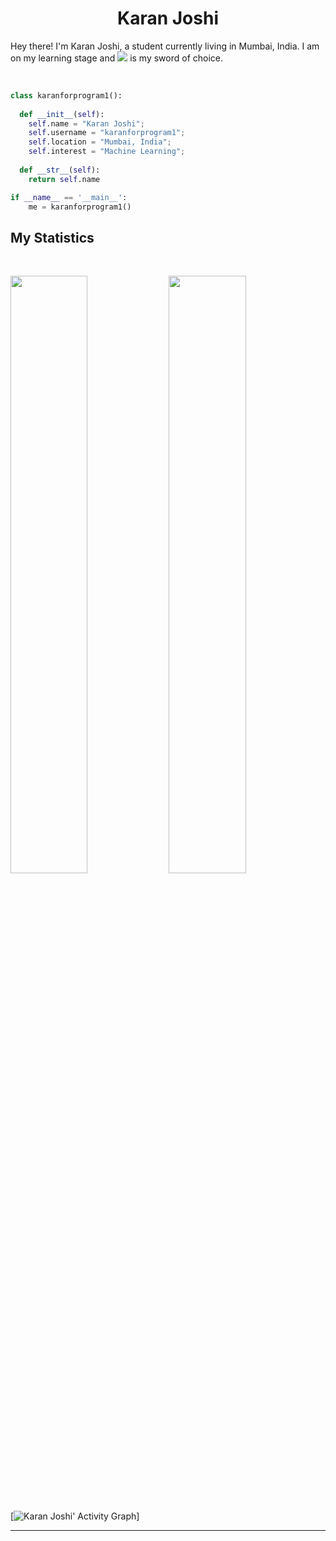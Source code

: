 <h1 align="center">
  <b>Karan Joshi</b>
</h1>

Hey there! I'm Karan Joshi, a student currently living in Mumbai, India. I am on my learning stage and <img src="https://img.shields.io/badge/-Python-98b982?style=for-the-badge&logo=python&logoColor=98b982&labelColor=282828"> is my sword of choice.

<br>



```python
class karanforprogram1():
    
  def __init__(self):
    self.name = "Karan Joshi";
    self.username = "karanforprogram1";
    self.location = "Mumbai, India";
    self.interest = "Machine Learning";
  
  def __str__(self):
    return self.name

if __name__ == '__main__':
    me = karanforprogram1()
```


## My Statistics

<br/>
<p align="left">
  <img width="49.5%" src="https://github-readme-stats.vercel.app/api?username=karanforprogram1&show_icons=true&theme=gruvbox&hide_border=true" />
    <img width="49.5%" src="https://github-readme-streak-stats.herokuapp.com/?user=karanforprogram1&theme=gruvbox&hide_border=true" />
  </a>
</p>
<br>

[![Karan Joshi' Activity Graph](https://activity-graph.herokuapp.com/graph?username=karanforprogram1&custom_title=Karan%20Joshi's%20Contribution%20Graph&theme=gruvbox&bg_color=282828&hide_border=true&line=d1a01f&point=c58545)]

------